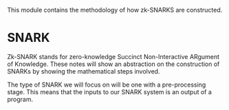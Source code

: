 This module contains the methodology of how
zk-SNARKS are constructed.

SNARK
=====

Zk-SNARK stands for zero-knowledge 
Succinct Non-Interactive ARgument of
Knowledge. These notes will show an 
abstraction on the construction of 
SNARKs by showing the mathematical 
steps involved. 

The type of SNARK we will focus on
will be one with a pre-processing 
stage. This means that the inputs 
to our SNARK system is an output
of a program.






